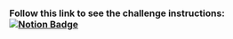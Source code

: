 ### Follow this link to see the challenge instructions: [![Notion Badge](https://img.shields.io/badge/-Notion-black?style=flat-square&logo=notion&logoColor=white&link=https://www.notion.so/Desafio-01-Conceitos-do-React-51e4099a6e2f4d4bae94f9fe75bb769d)](https://www.notion.so/Desafio-01-Conceitos-do-React-51e4099a6e2f4d4bae94f9fe75bb769d)
